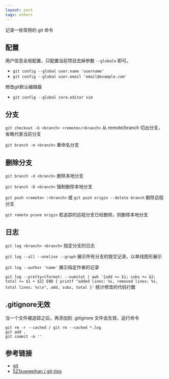 ```yaml
---
layout: post
tags: others
---
```


记录一些常用的 git 命令

## 配置

用户信息全局配置，只配置当前项目去掉参数 `--globale` 即可。

- `git config --global user.name 'username'`
- `git config --global user.email 'email@example.com'`

修改git默认编辑器

- `git config --global core.editor vim`

## 分支

`git checkout -b <branch> <remote>/<branch>` 从 remote/branch 切出分支，省略代表当前分支

`git branch -m <branch>` 重命名分支

## 删除分支

`git branch -d <branch>` 删除本地分支

`git branch -D <branch>` 强制删除本地分支

`git push <remote> :<branch>` 或 `git push origin --delete branch` 删除远程分支

`git remote prune origin` 若追踪的远程分支已经删除，则删除本地分支

## 日志

`git log <branch> <branch>` 指定分支的日志

`git log --all --oneline --graph` 展示所有分支的提交记录，以单线图形展示

`git log --author 'name'` 展示指定作者的记录

`git log --pretty=tformat: --numstat | awk '{add += $1; subs += $2; total += $1 + $2} END { printf "added lines: %s, removed lines: %s, total lines: %s\n", add, subs, total }'` 统计修改的代码行数

## .gitignore无效

当一个文件被追踪之后，再添加到 .gitignore 文件会生效，运行命令

``` shell
git rm -r --cached / git rm --cached *.log
git add .
git commit -m ''
```

## 参考链接

- [git](https://git-scm.com/docs)
- [521xueweihan / git-tips](https://github.com/521xueweihan/git-tips)
